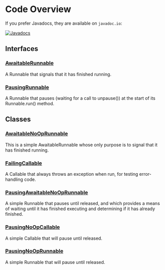 #  Code Overview

If you prefer Javadocs, they are available on `javadoc.io`:

[![Javadocs](https://www.javadoc.io/badge/com.pervasivecode/concurrent-testing-utils.svg)](https://www.javadoc.io/doc/com.pervasivecode/concurrent-testing-utils)

## Interfaces

### [AwaitableRunnable](src/main/java/com/pervasivecode/utils/concurrent/testing/AwaitableRunnable.java)

A Runnable that signals that it has finished running.

### [PausingRunnable](src/main/java/com/pervasivecode/utils/concurrent/testing/PausingRunnable.java)

A Runnable that pauses (waiting for a call to unpause()) at the start of its Runnable.run() method.


## Classes

### [AwaitableNoOpRunnable](src/main/java/com/pervasivecode/utils/concurrent/testing/AwaitableNoOpRunnable.java)

This is a simple AwaitableRunnable whose only purpose is to signal that it has finished running.

### [FailingCallable](src/main/java/com/pervasivecode/utils/concurrent/testing/FailingCallable.java)

A Callable that always throws an exception when run, for testing error-handling code.

### [PausingAwaitableNoOpRunnable](src/main/java/com/pervasivecode/utils/concurrent/testing/PausingAwaitableNoOpRunnable.java)

A simple Runnable that pauses until released, and which provides a means of waiting until it has finished executing and determining if it has already finished.

### [PausingNoOpCallable](src/main/java/com/pervasivecode/utils/concurrent/testing/PausingNoOpCallable.java)

A simple Callable that will pause until released.

### [PausingNoOpRunnable](src/main/java/com/pervasivecode/utils/concurrent/testing/PausingNoOpRunnable.java)

A simple Runnable that will pause until released.
